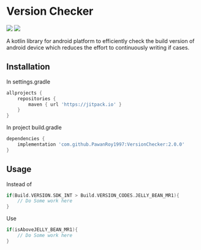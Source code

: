# Version Checker
![](https://img.shields.io/badge/Android-3DDC84?style=flat&logo=android&logoColor=white)
[![](https://jitpack.io/v/PawanRoy1997/VersionChecker.svg)](https://jitpack.io/#PawanRoy1997/VersionChecker)

A kotlin library for android platform to efficiently check the build version of android device which reduces the effort to continuously writing if cases.

## Installation

In settings.gradle
```groovy
allprojects {
    repositories {
        maven { url 'https://jitpack.io' }
    }
}
```

In project build.gradle

```groovy
dependencies {
    implementation 'com.github.PawanRoy1997:VersionChecker:2.0.0'
}
```

## Usage

Instead of
```kotlin
if(Build.VERSION.SDK_INT > Build.VERSION_CODES.JELLY_BEAN_MR1){
    // Do Some work here
}
```

Use
```kotlin
if(isAboveJELLY_BEAN_MR1){
    // Do Some work here
}
```

